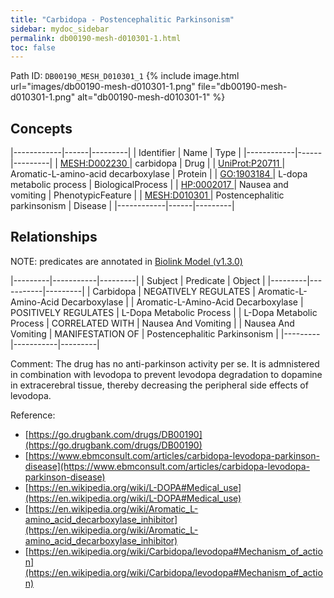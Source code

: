 ```yaml
---
title: "Carbidopa - Postencephalitic Parkinsonism"
sidebar: mydoc_sidebar
permalink: db00190-mesh-d010301-1.html
toc: false 
---
```



Path ID: `DB00190_MESH_D010301_1`
{% include image.html url="images/db00190-mesh-d010301-1.png" file="db00190-mesh-d010301-1.png" alt="db00190-mesh-d010301-1" %}

## Concepts

|------------|------|---------|
| Identifier | Name | Type    |
|------------|------|---------|
| <a href="https://identifiers.org/MESH:D002230">MESH:D002230 </a> | carbidopa | Drug |
| <a href="https://identifiers.org/UniProt:P20711">UniProt:P20711 </a> | Aromatic-L-amino-acid decarboxylase | Protein |
| <a href="https://identifiers.org/GO:1903184">GO:1903184 </a> | L-dopa metabolic process | BiologicalProcess |
| <a href="https://identifiers.org/HP:0002017">HP:0002017 </a> | Nausea and vomiting | PhenotypicFeature |
| <a href="https://identifiers.org/MESH:D010301">MESH:D010301 </a> | Postencephalitic parkinsonism | Disease |
|------------|------|---------|

## Relationships


NOTE: predicates are annotated in <a href="https://github.com/biolink/biolink-model/releases/tag/v1.3.0">Biolink Model (v1.3.0)</a>

|---------|-----------|---------|
| Subject | Predicate | Object  |
|---------|-----------|---------|
| Carbidopa | NEGATIVELY REGULATES | Aromatic-L-Amino-Acid Decarboxylase |
| Aromatic-L-Amino-Acid Decarboxylase | POSITIVELY REGULATES | L-Dopa Metabolic Process |
| L-Dopa Metabolic Process | CORRELATED WITH | Nausea And Vomiting |
| Nausea And Vomiting | MANIFESTATION OF | Postencephalitic Parkinsonism |
|---------|-----------|---------|

Comment: The drug has no anti-parkinson activity per se. It is admnistered in combination with levodopa to prevent levodopa degradation to dopamine in extracerebral tissue, thereby decreasing the peripheral side effects of levodopa.

Reference: 
  - [https://go.drugbank.com/drugs/DB00190](https://go.drugbank.com/drugs/DB00190)
  - [https://www.ebmconsult.com/articles/carbidopa-levodopa-parkinson-disease](https://www.ebmconsult.com/articles/carbidopa-levodopa-parkinson-disease)
  - [https://en.wikipedia.org/wiki/L-DOPA#Medical_use](https://en.wikipedia.org/wiki/L-DOPA#Medical_use)
  - [https://en.wikipedia.org/wiki/Aromatic_L-amino_acid_decarboxylase_inhibitor](https://en.wikipedia.org/wiki/Aromatic_L-amino_acid_decarboxylase_inhibitor)
  - [https://en.wikipedia.org/wiki/Carbidopa/levodopa#Mechanism_of_action](https://en.wikipedia.org/wiki/Carbidopa/levodopa#Mechanism_of_action)
